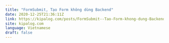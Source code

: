 ```yaml
---
title: "FormSubmit, Tạo Form không dùng Backend"
date: 2020-12-25T21:36:11Z
link: https://kipalog.com/posts/FormSubmit--Tao-Form-khong-dung-Backend?utm_medium=RSS&utm_source=news.12bit.vn
site: kipalog.com
language: Vietnamese
draft: false
---
```


